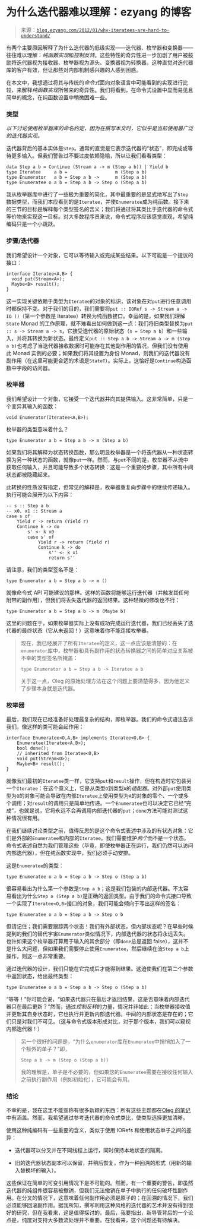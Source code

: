 <!--yml

类别：未分类

日期：2024-07-01 18:17:38

-->

# 为什么迭代器难以理解：ezyang 的博客

> 来源：[`blog.ezyang.com/2012/01/why-iteratees-are-hard-to-understand/`](http://blog.ezyang.com/2012/01/why-iteratees-are-hard-to-understand/)

有两个主要原因解释了为什么迭代器的低级实现——迭代器、枚举器和变换器——往往难以理解：*纯函数实现*和*控制反转*。这些特性的奇异性进一步加剧了用户被鼓励将迭代器视为接收器、枚举器视为源头、变换器视为转换器。这种直觉对迭代器库的客户有效，但让那些对内部机制感兴趣的人感到困惑。

在本文中，我想通过将其与传统的*命令式*面向对象语言中可能看到的实现进行比较，来解释*纯函数实现*所带来的奇异性。我们将看到，在命令式设置中显而易见且简单的概念，在纯函数设置中稍微困难一些。

### 类型

*以下讨论使用枚举器库的命名约定，因为在撰写本文时，它似乎是当前使用最广泛的迭代器实现。*

迭代器背后的基本实体是`Step`。通常的直觉是它表示迭代器的“状态”，即完成或等待更多输入。但我们警告过不要过度依赖隐喻，所以让我们看看类型：

```
data Step a b = Continue (Stream a -> m (Step a b)) | Yield b
type Iteratee     a b =                  m (Step a b)
type Enumerator   a b = Step a b ->      m (Step a b)
type Enumeratee o a b = Step a b -> Step o (Step a b)

```

我从枚举器库中进行了一些极为重要的简化，其中最重要的是显式地写出了`Step`数据类型，而我们本应看到的是`Iteratee`，并使`Enumeratee`成为纯函数。接下来的三节的目标是解释每个类型签名的含义；我们将通过将其类比于迭代器的命令式等价物来实现这一目标。对大多数程序员来说，命令式程序应该感觉直观，希望纯编码只是一个小跳跃。

### 步骤/迭代器

我们希望设计一个对象，它可以等待输入或完成某些结果。以下可能是一个提议的接口：

```
interface Iteratee<A,B> {
  void put(Stream<A>);
  Maybe<B> result();
}

```

这一实现关键依赖于类型为`Iteratee`的对象的标识，该对象在对`put`进行任意调用时都保持不变。对于我们的目的，我们需要将`put :: IORef s -> Stream a -> IO ()`（第一个参数是 Iteratee）转换为纯函数接口。幸运的是，如果我们理解`State` Monad 的工作原理，就不难看出如何做到这一点：我们将旧类型替换为`put :: s -> Stream a -> s`，它接受迭代器的原始状态（`s = Step a b`）和一些输入，并将其转换为新状态。最终定义`put :: Step a b -> Stream a -> m (Step a b)`也考虑了当迭代器接收数据时可能存在其他副作用的情况，但我们没有使用此 Monad 实例的必要；如果我们将其设置为身份 Monad，则我们的迭代器没有副作用（在这里可能更合适的术语是`StateT`）。实际上，这恰好是`Continue`构造函数中字段的访问器。

### 枚举器

我们希望设计一个对象，它接受一个迭代器并向其提供输入。这非常简单，只是一个变异其输入的函数：

```
void Enumerator(Iteratee<A,B>);

```

枚举器的类型意味着什么？

```
type Enumerator a b = Step a b -> m (Step a b)

```

如果我们将其解释为状态转换函数，那么明显枚举器是一个将迭代器从一种状态转换为另一种状态的函数，就像`put`一样。然而，与`put`不同的是，枚举器不从流中获取任何输入，并且可能导致多个状态转换：这是一个重要的步骤，其中所有中间状态都被隐藏起来。

此转换的性质没有指定，但常见的解释是，枚举器重复向步骤中的继续传递输入。执行可能会展开为以下内容：

```
-- s :: Step a b
-- x0, x1 :: Stream a
case s of
    Yield r -> return (Yield r)
    Continue k -> do
        s' <- k x0
        case s' of
            Yield r -> return (Yield r)
            Continue k -> do
                s'' <- k x1
                return s''

```

请注意，我们的类型签名不是：

```
type Enumerator a b = Step a b -> m ()

```

就像命令式 API 可能建议的那样。这样的函数将能够运行迭代器（并触发其任何附带的副作用），但我们将丢失迭代器的返回结果。这种轻微的修改也不行：

```
type Enumerator a b = Step a b -> m (Maybe b)

```

这里的问题在于，如果枚举器实际上没有成功完成运行迭代器，我们已经丢失了迭代器的最终状态（它从未返回！）这意味着你不能连接枚举器。

> 现在，我已经展开了所有`Iteratee`的定义，这一点应该是清楚的：在`enumerator`库中，枚举器和具有副作用的状态转换器之间的简单对应关系被不幸的类型签名所掩盖：
> 
> ```
> type Enumerator a b = Step a b -> Iteratee a b
> 
> ```
> 
> 关于这一点，Oleg 的原始处理方法在这个问题上要清楚得多，因为他定义了步骤本身就是迭代器。

### 枚举器

最后，我们现在已经准备好处理最复杂的结构，即枚举器。我们的命令式语法告诉我们，像这样的类可能会起作用：

```
interface Enumeratee<O,A,B> implements Iteratee<O,B> {
    Enumeratee(Iteratee<A,B>);
    bool done();
    // inherited from Iteratee<O,B>
    void put(Stream<O>);
    Maybe<B> result();
}

```

就像我们最初的`Iteratee`类一样，它支持`put`和`result`操作，但在构造时它包装另一个`Iteratee`：在这个意义上，它是从类型`O`到类型`A`的*适配器*。对外部`put`使用类型为`O`的对象可能会导致在内部`Iteratee`上使用类型为`A`的对象的零个、一个或多个调用；对`result`的调用只是简单地传递。一个`Enumeratee`也可以决定它已经“完成”，也就是说，它将永远不会再调用内部迭代器的`put`；`done`方法可能对测试这种情况很有用。

在我们继续讨论类型之前，值得反思的是这个命令式表述中涉及的有状态对象：它们是外部的`Enumeratee`和内部的`Iteratee`。我们需要维护*两个*而不是一个状态。命令式表述自然为我们管理这些（毕竟，即使枚举器正在运行，我们仍然可以访问内部迭代器），但在纯函数实现中，我们必须手动安排。

这是`Enumeratee`的类型：

```
type Enumeratee o a b = Step a b -> Step o (Step a b)

```

很容易看出为什么第一个参数是`Step a b`；这是我们包装的内部迭代器。不太容易看出为什么`Step o (Step a b)`是正确的返回类型。由于我们的命令式接口导致一个实现了`Iteratee<O,B>`接口的对象，我们可能会倾向于写出这样的签名：

```
type Enumeratee o a b = Step a b -> Step o b

```

但请记住；我们需要跟踪两个状态！我们有外部状态，但内部状态呢？在早些时候提到的我们的替代宇宙`Enumerator`类似情况下，内部迭代器的状态将永远丢失。也许如果这个枚举器打算用于输入的其余部分（即`done`总是返回 false），这并不是什么大问题，但如果我们需要停止使用`Enumeratee`，然后继续在流`Step a b`上操作，则这一点非常重要。

通过迭代器的设计，我们只能在它完成后才能得到结果。这迫使我们在第二个参数中返回状态，给出最终类型：

```
type Enumeratee o a b = Step a b -> Step o (Step a b)

```

“等等！”你可能会说，“如果迭代器只在最后才返回结果，这是否意味着内部迭代器只在最后更新？”然而，通过*控制反转*的力量，情况并非如此：当枚举器接收值并更新其自身状态时，它也执行并更新内部迭代器。中间的内部状态是存在的；它们只是对我们不可见。（这与命令式版本形成对比，对于那个版本，我们可以窥视内部迭代器！）

> 另一个很好的问题是，“为什么`enumerator`库在`Enumeratee`中悄悄加入了一个额外的单子？”即，
> 
> ```
> Step a b -> m (Step o (Step a b))
> 
> ```
> 
> 我的理解是，单子是不必要的，但如果您的`Enumeratee`需要在接收任何输入之前执行副作用（例如初始化），它可能会有用。

### 结论

不幸的是，我在这里不能宣称有很多新颖的东西：所有这些主题都在[Oleg 的笔记](http://okmij.org/ftp/Haskell/Iteratee/IterateeIO-talk-notes.pdf)中有涵盖。然而，我希望通过参考迭代器的命令式类比，使类型选择更加清晰。

使用这种纯编码有一些重要的含义，类似于使用 IORefs 和使用状态单子之间的差异：

+   迭代器可以分叉并在不同线程上运行，同时保持本地状态的隔离。

+   旧的迭代器状态副本可以保留，并稍后恢复，作为一种回溯的形式（用新的输入替换坏的输入）。

这些保证在简单的可变引用情况下是不可能的。然而，有一个重要的警告，即虽然迭代器的纯组件很容易被撤销，但我们无法撤销在单子中执行的任何破坏性副作用。在分叉的情况下，这意味着任何副作用必须是原子的；在回溯的情况下，我们必须能够回滚副作用。据我所知，撰写利用这种风格的迭代器的艺术并没有得到很好的研究，但在我看来，这是值得探讨的。最后，我要指出，新导管背后的一个论点是，纯度对支持大多数流处理并不重要。在我看来，这个问题还有待解决。
